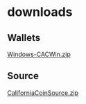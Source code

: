 downloads
=========

## Wallets
[Windows-CACWin.zip](http://www.mediafire.com/download/jm99m7e5iyasb7a/CACWin.zip)

## Source
[CaliforniaCoinSource.zip](http://www.mediafire.com/download/f0ywsgw4y4vx0if/CaliforniaCoinSource.zip)
    
